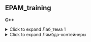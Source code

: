 ## EPAM_training
**C++**


<details>
  <summary>Click to expand Лаб_тема 1</summary>

  ***

  ### &#9745;  Практическое задание №1 

  * Определить комбинированный (структурный) тип, содержащий информацию о студенте: фамилия, имя, массив из 3-х оценок.

      * Определить динамический массив структур, состоящий из `N` элементов  
  (`N >= 5`, вводится с клавиатуры).

      * Выполнить ввод элементов в массив структур.

      * Вывести исходный массив структур на консоль, разработав функцию для форматного вывода элементов массива.

      * Разработать функцию для сортировки массива структур:
      ` a.` четные варианты - по возрастанию, нечетные - по убыванию;
      ` b.` в зависимости от остатка деления числа букв в вашей фамилии на `4` выбрать признак для сортировки и разработать функцию для его вычисления:

    | Остаток    | Условие для функции сортировки
    |:--------:  |:--------------------------------- |
    |  `0`       |  средний балл по 3-м предметам    |
    |  `1`       |  наибольший балл из 3-х предметов |
    |  `2`       |  наименьший балл из 3-х предметов |
    |  `3`       |  суммарный балл по 3-м предметам  |

      * Вывести изменённый массив структур на консоль, используя созданную в п.4 функцию. 

      * Освободить динамически выделенную память под массив структур.

  ***

  ### &#9745;  Практическое задание №2 

  * Разработать класс "строка". Методы класса: конструктор, деструктор и метод выполняющий задание в соответствии с вариантом. 

      * Дана строка символов. Заменить в ней каждую букву 'а' на последнюю букву последовательности, подсчитать количество таких замен.

  ***

  ### &#9745;  Практическое задание №3 

  * Разработать класс "вектор" (одномерный динамический массив). Методы класса: конструкторы, деструктор и методы преобразования массива в соответствии с вариантом. 

      * Ввести 2 массива по 10 элементов, используя различные конструкторы.

      * Один из массивов отсортировать (четные варианты – по убыванию, нечетные – по возрастанию), найти минимальное, среднее и максимальное значение массива. 

      * Для второго массива выполнить задание по варианту

  ***

  ### &#9745;  Практическое задание №4 

  * Создать базовый класс по варианту, содержащий 2 или более полей, и определить в нем конструктор, деструктор и метод вывода на экран значений полей класса. 

      * Разработать производные классы, в которые добавить минимум 1 поле и собственные методы (конструктор, деструктор, метод вывода на экран значений полей класса и метод, реализующий задание по варианту). 

      * Создать объекты разработанных классов и проверить работу реализованных в них методов. 

    | Базовый класс        | Производные классы                    | Метод                           |
    |:------------------:  |:------------------------------------: |:------------------------------: |
    | Грузоперевозчик      | Самолет, Поезд, Автомобиль            | Общая стоимость грузоперевозки  |

  ***

  ### &#9745;  Практическое задание №5 

  * Разработать класс "массив" (двумерный динамический массив). Методы класса: конструктор (выполняет ввод размерности массива, динамическое выделение памяти и ввод элементов массива), деструктор (освобождает динамически выделенную под массив память), метод печати (выполняет форматный вывод элементов массива в виде таблицы) и friend-метод, выполняющий решение задачи по варианту (если задачу решить нельзя, то сообщить об этом).

  ***

</details>

<details>
  <summary>Click to expand Лямбда-контейнеры</summary>

  ***

  ### ТЕМА: Лямбды  

  &#9744;  Задание №1  

   * Создать лямбда-выражение для вывода элементов вектора.

   * Создать лямбда-выражение для подсчета количества перестановок при выполнении сортировки элементов вектора.

   * Создать лямбда-выражение для поиска вхождения подстроки, задаваемой пользователем, в строку.

  &#9744;  Задание №2  

   * Выполнить генерацию вектора из `N` последовательных элементов (например, `0 1 2 3 4`)

   * Сформировать новый вектор по следующему правилу: отбросить слева `k` первых элементов и добавить `k` последовательных элементов в конец вектора (например, `k = 2`, новый вектор `2 3 4 5 6`)

  ### ТЕМА: Стандартные контейнеры  

  &#9744;  Задание №1  
  
   * Создайте класс `employee`, который содержит имя (объект класса `string`) и номер (типа `long`) служащего. Включите в него метод `getdata()`, предназначенный для получения данных от пользователя и помещения их в объект, и метод `putdata()`, для вывода данных. Напишите функцию `main()`, использующую этот класс. Создать массив типа `employee`, а затем предложить пользователю ввести данные до 100 служащих,  вывести данные всех служащих.  

  &#9744;  Задание №2  
  
   * Создать  программу, которая позволяет пользователю вводить целые числа, а затем сохранять их в массиве типа `int`. Программа должна вызвать пользовательскую  функцию, а затем выводить наибольший элемент и его индекс.  

  &#9744;  Задание №3  
  
   * Создать пользовательскую функцию `maxint()`, которая, обрабатывая элементы массива один за другим, находит наибольший. Функция должна принимать в качестве аргумента адрес массива и  количество элементов в нем, а возвращать индекс наибольшего элемента.  
 
  &#9744;  Задание №4  
  
   * В игре бридж каждому из игроков раздают `13` карт, таким образом, колода расходуется полностью. Программа должна позволить перемешать колоду  так, чтобы после перемешивания колоды она делилась на четыре части по `13` карт каждая. Каждая из четырех групп карт затем должна быть выведена. `*****`  

  &#9744;  Задание №5  
  
   * Разработать  программу для создания/использования встроенного типа для денежных значений, такого, как `$173 698 001.32` `*****`

  ***

</details>
